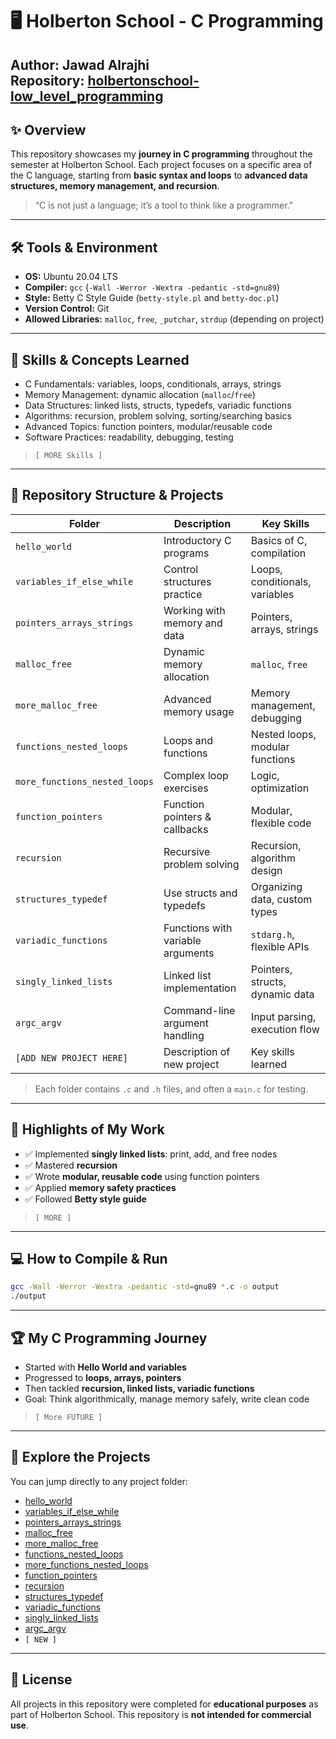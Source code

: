 
# 🖥️ Holberton School - C Programming 

**Author:** Jawad Alrajhi  
**Repository:** [holbertonschool-low_level_programming](https://github.com/Jawadalrajhi/holbertonschool-low_level_programming)  
---

## ✨ Overview

This repository showcases my **journey in C programming** throughout the semester at Holberton School. Each project focuses on a specific area of the C language, starting from **basic syntax and loops** to **advanced data structures, memory management, and recursion**.  

> “C is not just a language; it’s a tool to think like a programmer.”

---

## 🛠️ Tools & Environment

- **OS:** Ubuntu 20.04 LTS  
- **Compiler:** `gcc` (`-Wall -Werror -Wextra -pedantic -std=gnu89`)  
- **Style:** Betty C Style Guide (`betty-style.pl` and `betty-doc.pl`)  
- **Version Control:** Git  
- **Allowed Libraries:** `malloc`, `free`, `_putchar`, `strdup` (depending on project)

---

## 🚀 Skills & Concepts Learned

- C Fundamentals: variables, loops, conditionals, arrays, strings  
- Memory Management: dynamic allocation (`malloc`/`free`)  
- Data Structures: linked lists, structs, typedefs, variadic functions  
- Algorithms: recursion, problem solving, sorting/searching basics  
- Advanced Topics: function pointers, modular/reusable code  
- Software Practices: readability, debugging, testing  

> `[ MORE Skills ]`

---

## 📂 Repository Structure & Projects

| Folder | Description | Key Skills |
|--------|-------------|------------|
| `hello_world` | Introductory C programs | Basics of C, compilation |
| `variables_if_else_while` | Control structures practice | Loops, conditionals, variables |
| `pointers_arrays_strings` | Working with memory and data | Pointers, arrays, strings |
| `malloc_free` | Dynamic memory allocation | `malloc`, `free` |
| `more_malloc_free` | Advanced memory usage | Memory management, debugging |
| `functions_nested_loops` | Loops and functions | Nested loops, modular functions |
| `more_functions_nested_loops` | Complex loop exercises | Logic, optimization |
| `function_pointers` | Function pointers & callbacks | Modular, flexible code |
| `recursion` | Recursive problem solving | Recursion, algorithm design |
| `structures_typedef` | Use structs and typedefs | Organizing data, custom types |
| `variadic_functions` | Functions with variable arguments | `stdarg.h`, flexible APIs |
| `singly_linked_lists` | Linked list implementation | Pointers, structs, dynamic data |
| `argc_argv` | Command-line argument handling | Input parsing, execution flow |
| `[ADD NEW PROJECT HERE]` | Description of new project | Key skills learned |

> Each folder contains `.c` and `.h` files, and often a `main.c` for testing.

---

## 🎯 Highlights of My Work

- ✅ Implemented **singly linked lists**: print, add, and free nodes  
- ✅ Mastered **recursion**  
- ✅ Wrote **modular, reusable code** using function pointers  
- ✅ Applied **memory safety practices**  
- ✅ Followed **Betty style guide**  

> `[ MORE ]`

---

## 💻 How to Compile & Run

```bash
gcc -Wall -Werror -Wextra -pedantic -std=gnu89 *.c -o output
./output
````

---

## 🏆 My C Programming Journey

* Started with **Hello World and variables**
* Progressed to **loops, arrays, pointers**
* Then tackled **recursion, linked lists, variadic functions**
* Goal: Think algorithmically, manage memory safely, write clean code

> `[ More FUTURE ]`

---

## 🔗 Explore the Projects

You can jump directly to any project folder:

* [hello_world](hello_world)
* [variables_if_else_while](variables_if_else_while)
* [pointers_arrays_strings](pointers_arrays_strings)
* [malloc_free](malloc_free)
* [more_malloc_free](more_malloc_free)
* [functions_nested_loops](functions_nested_loops)
* [more_functions_nested_loops](more_functions_nested_loops)
* [function_pointers](function_pointers)
* [recursion](recursion)
* [structures_typedef](structures_typedef)
* [variadic_functions](variadic_functions)
* [singly_linked_lists](singly_linked_lists)
* [argc_argv](argc_argv)
* `[ NEW ]`

---

## 📄 License

All projects in this repository were completed for **educational purposes** as part of Holberton School.
This repository is **not intended for commercial use**.



